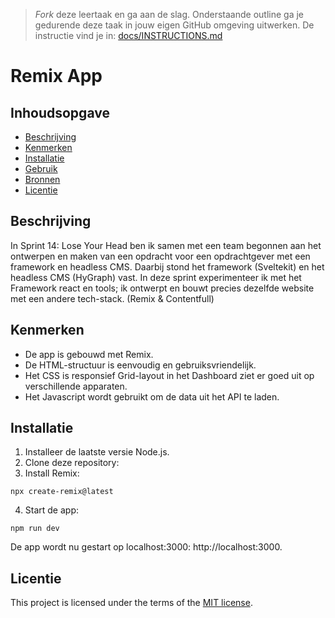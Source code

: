 > _Fork_ deze leertaak en ga aan de slag. 
Onderstaande outline ga je gedurende deze taak in jouw eigen GitHub omgeving uitwerken. 
De instructie vind je in: [docs/INSTRUCTIONS.md](https://github.com/fdnd-task/choices-choices-the-tech-stack/blob/main/docs/INSTRUCTIONS.md)

# Remix App
<!-- Geef je project een titel en schrijf in één zin wat het is -->

## Inhoudsopgave

  * [Beschrijving](#beschrijving)
  * [Kenmerken](#kenmerken)
  * [Installatie](#installatie)
  * [Gebruik](#gebruik)
  * [Bronnen](#bronnen)
  * [Licentie](#licentie)

## Beschrijving
In Sprint 14: Lose Your Head ben ik samen met een team begonnen aan het ontwerpen en maken van een opdracht voor een opdrachtgever met een framework en headless CMS. Daarbij stond het framework (Sveltekit) en het headless CMS (HyGraph) vast. In deze sprint experimenteer ik met het Framework react en tools; ik ontwerpt en bouwt precies dezelfde website met een andere tech-stack. (Remix & Contentfull)

## Kenmerken
- De app is gebouwd met Remix.
- De HTML-structuur is eenvoudig en gebruiksvriendelijk.
- Het CSS is responsief Grid-layout in het Dashboard ziet er goed uit op verschillende apparaten.
- Het Javascript wordt gebruikt om de data uit het API te laden.

## Installatie
1. Installeer de laatste versie Node.js.
2. Clone deze repository:
3. Install Remix:
```
npx create-remix@latest
````
4. Start de app:
```
npm run dev
```

De app wordt nu gestart op localhost:3000: http://localhost:3000.


## Licentie

This project is licensed under the terms of the [MIT license](./LICENSE).
